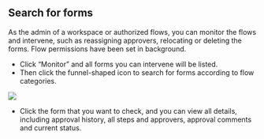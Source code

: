 ## Search for forms

As the admin of a workspace or authorized flows, you can monitor the flows and intervene, such as reassigning approvers, relocating or deleting the forms. Flow permissions have been set in background.

- Click “Monitor” and all forms you can intervene will be listed.
- Then click the funnel-shaped icon to search for forms according to flow categories.

![](static/assets/us/workflow/filter.png)
- Click the form that you want to check, and you can view all details, including approval history, all steps and approvers, approval comments and current status.

